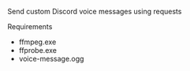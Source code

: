 Send custom Discord voice messages using requests

Requirements
- ffmpeg.exe
- ffprobe.exe
- voice-message.ogg